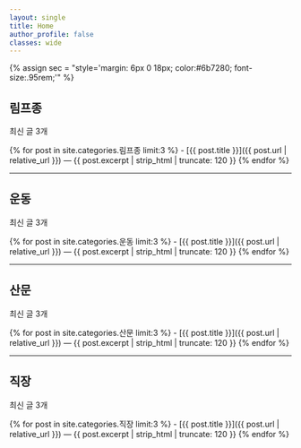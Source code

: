 ```yaml
---
layout: single
title: Home
author_profile: false
classes: wide
---
```


{% assign sec = "style='margin: 6px 0 18px; color:#6b7280; font-size:.95rem;'" %}

## 림프종
<p {{ sec }}>최신 글 3개</p>
{% for post in site.categories.림프종 limit:3 %}
- [{{ post.title }}]({{ post.url | relative_url }}) — {{ post.excerpt | strip_html | truncate: 120 }}
{% endfor %}

---

## 운동
<p {{ sec }}>최신 글 3개</p>
{% for post in site.categories.운동 limit:3 %}
- [{{ post.title }}]({{ post.url | relative_url }}) — {{ post.excerpt | strip_html | truncate: 120 }}
{% endfor %}

---

## 산문
<p {{ sec }}>최신 글 3개</p>
{% for post in site.categories.산문 limit:3 %}
- [{{ post.title }}]({{ post.url | relative_url }}) — {{ post.excerpt | strip_html | truncate: 120 }}
{% endfor %}

---

## 직장
<p {{ sec }}>최신 글 3개</p>
{% for post in site.categories.직장 limit:3 %}
- [{{ post.title }}]({{ post.url | relative_url }}) — {{ post.excerpt | strip_html | truncate: 120 }}
{% endfor %}
